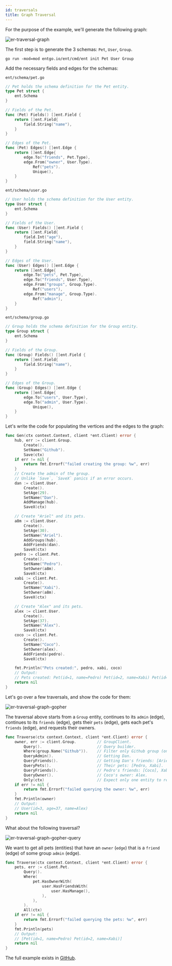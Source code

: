 ```yaml
---
id: traversals
title: Graph Traversal
---
```


For the purpose of the example, we'll generate the following graph:


![er-traversal-graph](https://entgo.io/images/assets/er_traversal_graph.png)

The first step is to generate the 3 schemas: `Pet`, `User`, `Group`.

```console
go run -mod=mod entgo.io/ent/cmd/ent init Pet User Group
```

Add the necessary fields and edges for the schemas:

`ent/schema/pet.go`

```go
// Pet holds the schema definition for the Pet entity.
type Pet struct {
	ent.Schema
}

// Fields of the Pet.
func (Pet) Fields() []ent.Field {
	return []ent.Field{
		field.String("name"),
	}
}

// Edges of the Pet.
func (Pet) Edges() []ent.Edge {
	return []ent.Edge{
		edge.To("friends", Pet.Type),
		edge.From("owner", User.Type).
			Ref("pets").
			Unique(),
	}
}
``` 

`ent/schema/user.go`

```go
// User holds the schema definition for the User entity.
type User struct {
	ent.Schema
}

// Fields of the User.
func (User) Fields() []ent.Field {
	return []ent.Field{
		field.Int("age"),
		field.String("name"),
	}
}

// Edges of the User.
func (User) Edges() []ent.Edge {
	return []ent.Edge{
		edge.To("pets", Pet.Type),
		edge.To("friends", User.Type),
		edge.From("groups", Group.Type).
			Ref("users"),
		edge.From("manage", Group.Type).
			Ref("admin"),
	}
}
``` 

`ent/schema/group.go`

```go
// Group holds the schema definition for the Group entity.
type Group struct {
	ent.Schema
}

// Fields of the Group.
func (Group) Fields() []ent.Field {
	return []ent.Field{
		field.String("name"),
	}
}

// Edges of the Group.
func (Group) Edges() []ent.Edge {
	return []ent.Edge{
		edge.To("users", User.Type),
		edge.To("admin", User.Type).
			Unique(),
	}
}
``` 

Let's write the code for populating the vertices and the edges to the graph:

```go
func Gen(ctx context.Context, client *ent.Client) error {
	hub, err := client.Group.
		Create().
		SetName("Github").
		Save(ctx)
	if err != nil {
		return fmt.Errorf("failed creating the group: %w", err)
	}
	// Create the admin of the group.
	// Unlike `Save`, `SaveX` panics if an error occurs.
	dan := client.User.
		Create().
		SetAge(29).
		SetName("Dan").
		AddManage(hub).
		SaveX(ctx)

	// Create "Ariel" and its pets.
	a8m := client.User.
		Create().
		SetAge(30).
		SetName("Ariel").
		AddGroups(hub).
		AddFriends(dan).
		SaveX(ctx)
	pedro := client.Pet.
		Create().
		SetName("Pedro").
		SetOwner(a8m).
		SaveX(ctx)
	xabi := client.Pet.
		Create().
		SetName("Xabi").
		SetOwner(a8m).
		SaveX(ctx)

	// Create "Alex" and its pets.
	alex := client.User.
		Create().
		SetAge(37).
		SetName("Alex").
		SaveX(ctx)
	coco := client.Pet.
		Create().
		SetName("Coco").
		SetOwner(alex).
		AddFriends(pedro).
		SaveX(ctx)

	fmt.Println("Pets created:", pedro, xabi, coco)
	// Output:
	// Pets created: Pet(id=1, name=Pedro) Pet(id=2, name=Xabi) Pet(id=3, name=Coco)
	return nil
}
```

Let's go over a few traversals, and show the code for them:

![er-traversal-graph-gopher](https://entgo.io/images/assets/er_traversal_graph_gopher.png)

The traversal above starts from a `Group` entity, continues to its `admin` (edge),
continues to its `friends` (edge), gets their `pets` (edge), gets each pet's `friends` (edge),
and requests their owners. 

```go
func Traverse(ctx context.Context, client *ent.Client) error {
	owner, err := client.Group.			// GroupClient.
		Query().                     	// Query builder.
		Where(group.Name("Github")). 	// Filter only Github group (only 1).
		QueryAdmin().                	// Getting Dan.
		QueryFriends().              	// Getting Dan's friends: [Ariel].
		QueryPets().                 	// Their pets: [Pedro, Xabi].
		QueryFriends().              	// Pedro's friends: [Coco], Xabi's friends: [].
		QueryOwner().                	// Coco's owner: Alex.
		Only(ctx)                    	// Expect only one entity to return in the query.
	if err != nil {
		return fmt.Errorf("failed querying the owner: %w", err)
	}
	fmt.Println(owner)
	// Output:
	// User(id=3, age=37, name=Alex)
	return nil
}
```

What about the following traversal?

![er-traversal-graph-gopher-query](https://entgo.io/images/assets/er_traversal_graph_gopher_query.png)

We want to get all pets (entities) that have an `owner` (`edge`) that is a `friend`
(edge) of some group `admin` (edge).

```go
func Traverse(ctx context.Context, client *ent.Client) error {
	pets, err := client.Pet.
		Query().
		Where(
			pet.HasOwnerWith(
				user.HasFriendsWith(
					user.HasManage(),
				),
			),
		).
		All(ctx)
	if err != nil {
		return fmt.Errorf("failed querying the pets: %w", err)
	}
	fmt.Println(pets)
	// Output:
	// [Pet(id=1, name=Pedro) Pet(id=2, name=Xabi)]
	return nil
}
```

The full example exists in [GitHub](https://github.com/ent/ent/tree/master/examples/traversal).
